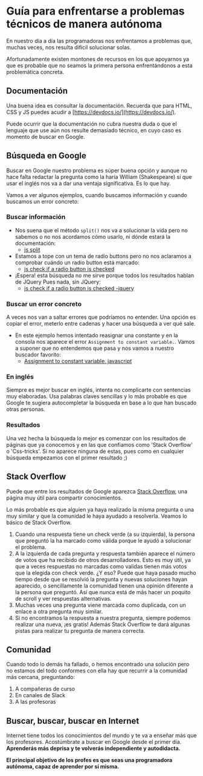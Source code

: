 # Guía para enfrentarse a problemas técnicos de manera autónoma

En nuestro día a día las programadoras nos enfrentamos a problemas que, muchas veces, nos resulta difícil solucionar solas.

Afortunadamente existen montones de recursos en los que apoyarnos ya que es probable que no seamos la primera persona enfrentándonos a esta problemática concreta.

## Documentación

Una buena idea es consultar la documentación.
Recuerda que para HTML, CSS y JS puedes acudir a [https://devdocs.io/](https://devdocs.io/).

Puede ocurrir que la documentación no cubra nuestra duda o que el lenguaje que use aún nos resulte demasiado técnico, en cuyo caso es momento de buscar en Google.

## Búsqueda en Google

Buscar en Google nuestro problema es súper buena opción y aunque no hace falta redactar la pregunta como la haría William (Shakespeare) sí que usar el inglés nos va a dar una ventaja significativa. Es lo que hay.

Vamos a ver algunos ejemplos, cuando buscamos información y cuando buscamos un error concreto:

### Buscar información

- Nos suena que el método `split()` nos va a solucionar la vida pero no sabemos o no nos acordamos cómo usarlo, ni dónde estará la documentación:
  - [js split](https://www.google.com/search?hl=en&q=js%20split)
- Estamos a tope con un tema de radio buttons pero no nos aclaramos a comprobar cuándo un radio button está marcado:
  - [js check if a radio button is checked](https://www.google.com/search?q=js+check+if+a+radio+button+is+checked&oq=js+check+if+a+radio+button+is+checked&aqs=chrome..69i57j0i22i30l7.388j0j7&sourceid=chrome&ie=UTF-8)
- ¡Espera! esta búsqueda no me sirve porque todos los resultados hablan de JQuery
Pues nada, sin JQuery:
  - [js check if a radio button is checked -jquery](https://www.google.com/search?q=js+check+if+a+radio+button+is+checked+-jquery&oq=js+check+if+a+radio+button+is+checked+-jquery&aqs=chrome..69i57j69i64.751j0j9&sourceid=chrome&ie=UTF-8)

### Buscar un error concreto

A veces nos van a saltar errores que podríamos no entender. Una opción es copiar el error, meterlo entre cadenas y hacer una búsqueda a ver qué sale.

- En este ejemplo hemos intentado reasignar una constante y en la consola nos aparece el error `Assignment to constant variable.`. Vamos a suponer que no entendemos que pasa y nos vamos a nuestro buscador favorito:
   - [Assignment to constant variable. javascript](https://www.google.com/search?q=Assignment+to+constant+variable.+javascript&oq=Assignment+to+constant+variable.+javascript&aqs=chrome..69i57j0l6.642j0j7&sourceid=chrome&ie=UTF-8)

### En inglés

Siempre es mejor buscar en inglés, intenta no complicarte con sentencias muy elaboradas. Usa palabras claves sencillas y lo más probable es que Google te sugiera autocompletar la búsqueda en base a lo que han buscado otras personas.

### Resultados

Una vez hecha la búsqueda lo mejor es comenzar con los resultados de páginas que ya conocemos y en las que confiamos como 'Stack Overflow' o 'Css-tricks'. Si no aparece ninguna de estas, pues como en cualquier búsqueda empezamos con el primer resultado ;)

## Stack Overflow

Puede que entre los resultados de Google aparezca [Stack Overflow](https://stackoverflow.com),
una página muy útil para compartir conocimientos.

Lo más probable es que alguien ya haya realizado la misma pregunta o una muy similar y que la comunidad le haya ayudado a resolverla. Veamos lo básico de Stack Overflow.

1. Cuando una respuesta tiene un check verde (a su izquierda), la persona que preguntó la ha marcado como válida porque le ayudó a solucionar el problema.
1. A la izquierda de cada pregunta y respuesta también aparece el número de votos que ha recibido de otros desarrolladores. Esto es muy útil, ya que a veces respuestas no marcadas como validas tienen más votos que la elegida con check verde. ¿Y eso? Puede que haya pasado mucho tiempo desde que se resolvió la pregunta y nuevas soluciones hayan aparecido, o sencillamente la comunidad tienen una opinión diferente a la persona que preguntó. Así que nunca está de más hacer un poquito de scroll y ver respuestas alternativas.
1. Muchas veces una pregunta viene marcada como duplicada, con un enlace a otra pregunta muy similar.
1. Si no encontramos la respuesta a nuestra pregunta, siempre podemos realizar una nueva, ¡es gratis! Además Stack Overflow te dará algunas pistas para realizar tu pregunta de manera correcta.

## Comunidad

Cuando todo lo demás ha fallado, o hemos encontrado una solución pero no estamos del todo conformes con ella hay que recurrir a la comunidad más cercana, preguntando:

1. A compañeras de curso
1. En canales de Slack
1. A las profesoras

## Buscar, buscar, buscar en Internet

Internet tiene todos los conocimientos del mundo y te va a enseñar más que los profesores. Acostúmbrate a buscar en Google desde el primer día. **Aprenderás más deprisa y te volverás independiente y autodidacta.**

**El principal objetivo de los profes es que seas una programadora autónoma, capaz de aprender por si misma.**